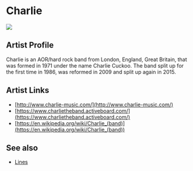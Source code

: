 # Charlie

![](../../asssets/artists/Charlie.png)

## Artist Profile

Charlie is an AOR/hard rock band from London, England, Great Britain, that was formed in 1971 under the name Charlie Cuckoo. The band split up for the first time in 1986, was reformed in 2009 and split up again in 2015.

## Artist Links

- [http://www.charlie-music.com/](http://www.charlie-music.com/)
- [https://www.charlietheband.activeboard.com/](https://www.charlietheband.activeboard.com/)
- [https://en.wikipedia.org/wiki/Charlie_(band)](https://en.wikipedia.org/wiki/Charlie_(band))


## See also

- [Lines](Charlie-Lines.md)
